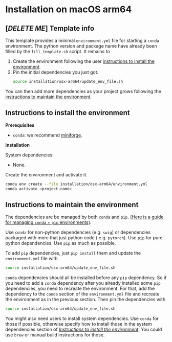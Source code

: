 # Installation on macOS arm64

## [_DELETE ME_] Template info

This template provides a minimal `environment.yml` file for starting a `conda` environment.
The python version and package name have already been filled by the `fill_template.sh` script.
It remains to

1. Create the environment following the
   user [instructions to install the environment](#instructions-to-install-the-environment).
2. Pin the initial dependencies you just got.
    ```bash
    source installation/osx-arm64/update_env_file.sh 
    ```

You can then add more dependencies as your project grows following
the [instructions to maintain the environment](#instructions-to-maintain-the-environment).

## Instructions to install the environment

**Prerequisites**

- `conda`: we recommend [miniforge](https://github.com/conda-forge/miniforge).

**Installation**

System dependencies:

- None.

Create the environment and activate it.

```bash
conda env create --file installation/osx-arm64/environment.yml
conda activate <project-name>
```

## Instructions to maintain the environment

The dependencies are be managed by both `conda`
and `pip`.
[(Here is a guide for managing `conda` + `pip` environments)](https://docs.conda.io/projects/conda/en/latest/user-guide/tasks/manage-environments.html#using-pip-in-an-environment).

Use `conda` for non-python dependencies (e.g. `swig`) or dependencies packaged with more that just python code (
e.g. `pytorch`).
Use `pip` for pure python dependencies.
Use `pip` as much as possible.

To add `pip` dependencies, just `pip install` them and update the `environment.yml` file with

```bash
source installation/osx-arm64/update_env_file.sh
```

`conda` dependencies should all be installed before any `pip` dependency.
So if you need to add a `conda` dependency after you already installed some `pip` dependencies, you need to recreate
the environment.
For that, add the dependency to the `conda` section of the `environment.yml` file and recreate the environment as in the
previous section.
Then pin the dependencies with

```bash
source installation/osx-arm64/update_env_file.sh
```

You might also need users to install system dependencies.
Use `conda` for those if possible, otherwise specify how to install those in the system dependencies section of
[_Instructions to install the environment_](#instructions-to-install-the-environment).
You could use `brew` or manual build instructions for those.